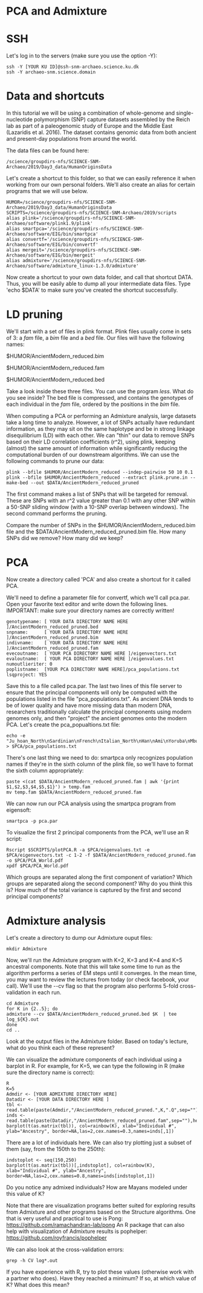 PCA and Admixture
===============

# SSH

Let's log in to the servers (make sure you use the option -Y):

```
ssh -Y [YOUR KU ID]@ssh-snm-archaeo.science.ku.dk
ssh -Y archaeo-snm.science.domain
```

# Data and shortcuts

In this tutorial we will be using a combination of whole-genome and single-nucleotide polymorphism (SNP) capture datasets assembled by the Reich lab as part of a paleogenomic study of Europe and the Middle East (Lazaridis et al. 2016). The dataset contains genomic data from both ancient and present-day populations from around the world.

The data files can be found here:

```
/science/groupdirs-nfs/SCIENCE-SNM-Archaeo/2019/Day3_data/HumanOriginsData
```

Let's create a shortcut to this folder, so that we can easily reference it when working from our own personal folders. We'll also create an alias for certain programs that we will use  below.

```
HUMOR=/science/groupdirs-nfs/SCIENCE-SNM-Archaeo/2019/Day3_data/HumanOriginsData
SCRIPTS=/science/groupdirs-nfs/SCIENCE-SNM-Archaeo/2019/scripts
alias plink='/science/groupdirs-nfs/SCIENCE-SNM-Archaeo/software/plink1.9/plink'
alias smartpca='/science/groupdirs-nfs/SCIENCE-SNM-Archaeo/software/EIG/bin/smartpca'
alias convertf='/science/groupdirs-nfs/SCIENCE-SNM-Archaeo/software/EIG/bin/convertf'
alias mergeit='/science/groupdirs-nfs/SCIENCE-SNM-Archaeo/software/EIG/bin/mergeit'
alias admixture='/science/groupdirs-nfs/SCIENCE-SNM-Archaeo/software/admixture_linux-1.3.0/admixture'
```

Now create a shortcut to your own data folder, and call that shortcut DATA. Thus, you will be easily able to dump all your intermediate data files. Type 'echo $DATA' to make sure you've created the shortcut successfully.

# LD pruning

We'll start with a set of files in plink format. Plink files usually come in sets of 3: a *fam* file, a *bim* file and a *bed* file. Our files will have the following names:

$HUMOR/AncientModern_reduced.bim

$HUMOR/AncientModern_reduced.fam

$HUMOR/AncientModern_reduced.bed

Take a look inside these three files. You can use the program *less*. What do you see inside? The bed file is compressed, and contains the genotypes of each individual in the *fam* file, ordered by the positions in the *bim* file.

When computing a PCA or performing an Admixture analysis, large datasets take a long time to analyze. However, a lot of SNPs actually have redundant information, as they may sit on the same haplotype and be in strong linkage disequilibrium (LD) with each other. We can "thin" our data to remove SNPs based on their LD correlation coefficients (r^2), using plink, keeping (almost) the same amount of information while significantly reducing the computational burden of our downstream algorithms. We can use the following commands to prune our data:

```
plink --bfile $HUMOR/AncientModern_reduced --indep-pairwise 50 10 0.1
plink --bfile $HUMOR/AncientModern_reduced --extract plink.prune.in --make-bed --out $DATA/AncientModern_reduced_pruned
```

The first command makes a list of SNPs that will be targeted for removal. These are SNPs with an r^2 value greater than 0.1 with any other SNP within a 50-SNP sliding window (with a 10-SNP overlap between windows). The second command performs the pruning.

Compare the number of SNPs in the $HUMOR/AncientModern_reduced.bim file and the $DATA/AncientModern_reduced_pruned.bim file. How many SNPs did we remove? How many did we keep?

# PCA

Now create a directory called 'PCA' and also create a shortcut for it called PCA.

We'll need to define a parameter file for convertf, which we'll call pca.par. Open your favorite text editor and write down the following lines. IMPORTANT: make sure your directory names are correctly written!

```
genotypename: [ YOUR DATA DIRECTORY NAME HERE ]/AncientModern_reduced_pruned.bed
snpname:      [ YOUR DATA DIRECTORY NAME HERE ]/AncientModern_reduced_pruned.bim
indivname:    [ YOUR DATA DIRECTORY NAME HERE ]/AncientModern_reduced_pruned.fam
evecoutname:  [ YOUR PCA DIRECTORY NAME HERE ]/eigenvectors.txt
evaloutname:  [ YOUR PCA DIRECTORY NAME HERE ]/eigenvalues.txt
numoutlieriter: 0
poplistname:  [YOUR PCA DIRECTORY NAME HERE]/pca_populations.txt
lsqproject: YES
```

Save this to a file called pca.par. The last two lines of this file server to ensure that the principal components will only be computed with the populations listed in the file "pca_populations.txt". As ancient DNA tends to be of lower quality and have more missing data than modern DNA, researchers traditionally calculate the principal components using modern genomes only, and then "project" the ancient genomes onto the modern PCA. Let's create the pca_popualtions.txt file:

 ```
 echo -e "Ju_hoan_North\nSardinian\nFrench\nItalian_North\nHan\nAmi\nYoruba\nMbuti\nPapuan\nOrcadian\nMayan\nKaritiana" > $PCA/pca_populations.txt
 ```

There's one last thing we need to do: smartpca only recognizes population names if they're in the sixth column of the plink file, so we'll have to format the sixth column appropriately:

```
paste <(cat $DATA/AncientModern_reduced_pruned.fam | awk '{print $1,$2,$3,$4,$5,$1}') > temp.fam
mv temp.fam $DATA/AncientModern_reduced_pruned.fam
```

We can now run our PCA analysis using the smartpca program from eigensoft:

```
smartpca -p pca.par
```

To visualize the first 2 principal components from the PCA, we'll use an R script:

```
Rscript $SCRIPTS/plotPCA.R -a $PCA/eigenvalues.txt -e $PCA/eigenvectors.txt -c 1-2 -f $DATA/AncientModern_reduced_pruned.fam -o $PCA/PCA_World.pdf
xpdf $PCA/PCA_World.pdf
```

Which groups are separated along the first component of variation? Which groups are separated along the second component? Why do you think this is? How much of the total variance is captured by the first and second principal components?

# Admixture analysis

Let's create a directory to dump our Admixture ouput files:

```
mkdir Admixture
```

Now, we'll run the Admixture program with K=2, K=3 and K=4 and K=5 ancestral components. Note that this will take some time to run as the algorithm performs a series of EM steps until it converges. In the mean time, you may want to review the lectures from today (or check facebook, your call). We'll use the --cv flag so that the program also performs 5-fold cross-validation in each run.

```
cd Admixture
for K in {2..5}; do
admixture --cv $DATA/AncientModern_reduced_pruned.bed $K  | tee log_${K}.out
done
cd ..
```

Look at the output files in the Admixture folder. Based on today's lecture, what do you think each of these represent?

We can visualize the admixture components of each individual using a barplot in R. For example, for K=5, we can type the following in R (make sure the directory name is correct):

```
R
K=5
Admdir <- [YOUR ADMIXTURE DIRECTORY HERE]
Datadir <- [YOUR DATA DIRECTORY HERE ] 
tbl <- read.table(paste(Admdir,"/AncientModern_reduced_pruned.",K,".Q",sep=""),header=FALSE)
inds <- read.table(paste(Datadir,"/AncientModern_reduced_pruned.fam",sep=""),header=FALSE) 
barplot(t(as.matrix(tbl)), col=rainbow(K), xlab="Individual #", ylab="Ancestry", border=NA,las=2,cex.names=0.3,names=inds[,1])
```

There are a lot of individuals here. We can also try plotting just a subset of them (say, from the 150th to the 250th):

```
indstoplot <- seq(150,250)
barplot(t(as.matrix(tbl))[,indstoplot], col=rainbow(K), xlab="Individual #", ylab="Ancestry", border=NA,las=2,cex.names=0.8,names=inds[indstoplot,1])
```

Do you notice any admixed individuals? How are Mayans modeled under this value of K?

Note that there are visualization programs better suited for exploring results from Admixture and other programs based on the Structure algorithms. One that is very useful and practical to use is Pong: https://github.com/ramachandran-lab/pong An R package that can also help with visualization of Admixture results is pophelper: https://github.com/royfrancis/pophelper

We can also look at the cross-validation errors:


```
grep -h CV log*.out
```

If you have experience with R, try to plot these values (otherwise work with a partner who does). Have they reached a minimum? If so, at which value of K? What does this mean?
